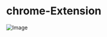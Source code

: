 # chrome-Extension













![Image](https://github.com/user-attachments/assets/143bc38f-58f7-49d2-9b83-0969b2b942eb)
